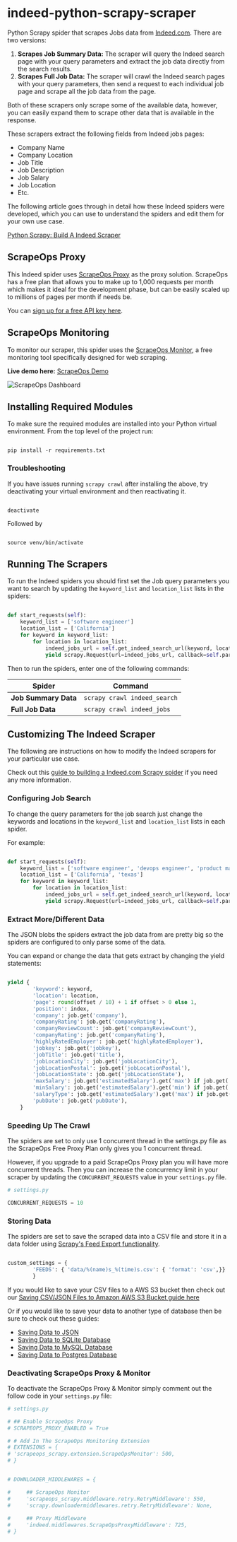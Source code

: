 # indeed-python-scrapy-scraper
Python Scrapy spider that scrapes Jobs data from [Indeed.com](https://www.indeed.com/). There are two versions:

1. **Scrapes Job Summary Data:** The scraper will query the Indeed search page with your query parameters and extract the job data directly from the search results.
2. **Scrapes Full Job Data:** The scraper will crawl the Indeed search pages with your query parameters, then send a request to each individual job page and scrape all the job data from the page.

Both of these scrapers only scrape some of the available data, however, you can easily expand them to scrape other data that is available in the response.

These scrapers extract the following fields from Indeed jobs pages:

- Company Name
- Company Location
- Job Title
- Job Description
- Job Salary
- Job Location
- Etc.

The following article goes through in detail how these Indeed spiders were developed, which you can use to understand the spiders and edit them for your own use case.

[Python Scrapy: Build A Indeed Scraper](https://scrapeops.io/python-scrapy-playbook/python-scrapy-indeed-scraper/)

## ScrapeOps Proxy
This Indeed spider uses [ScrapeOps Proxy](https://scrapeops.io/proxy-aggregator/) as the proxy solution. ScrapeOps has a free plan that allows you to make up to 1,000 requests per month which makes it ideal for the development phase, but can be easily scaled up to millions of pages per month if needs be.

You can [sign up for a free API key here](https://scrapeops.io/app/register/main).


## ScrapeOps Monitoring
To monitor our scraper, this spider uses the [ScrapeOps Monitor](https://scrapeops.io/monitoring-scheduling/), a free monitoring tool specifically designed for web scraping. 

**Live demo here:** [ScrapeOps Demo](https://scrapeops.io/app/login/demo) 

![ScrapeOps Dashboard](https://scrapeops.io/assets/images/scrapeops-promo-286a59166d9f41db1c195f619aa36a06.png)


## Installing Required Modules

To make sure the required modules are installed into your Python virtual environment.
From the top level of the project run:

```

pip install -r requirements.txt

```

### Troubleshooting

If you have issues running `scrapy crawl` after installing the above, try deactivating your virtual environment and then reactivating it.
```

deactivate

```
Followed by 

```

source venv/bin/activate

```



## Running The Scrapers

To run the Indeed spiders you should first set the Job query parameters you want to search by updating the `keyword_list` and `location_list` lists in the spiders:

```python

def start_requests(self):
    keyword_list = ['software engineer']
    location_list = ['California']
    for keyword in keyword_list:
        for location in location_list:
            indeed_jobs_url = self.get_indeed_search_url(keyword, location)
            yield scrapy.Request(url=indeed_jobs_url, callback=self.parse_search_results, meta={'keyword': keyword, 'location': location, 'offset': 0})

```

Then to run the spiders, enter one of the following commands:

| Spider  |      Command      |
|----------|-------------|
| **Job Summary Data** |  `scrapy crawl indeed_search` | 
| **Full Job Data** |  `scrapy crawl indeed_jobs` | 


## Customizing The Indeed Scraper
The following are instructions on how to modify the Indeed scrapers for your particular use case.

Check out this [guide to building a Indeed.com Scrapy spider](https://scrapeops.io/python-scrapy-playbook/python-scrapy-indeed-scraper/) if you need any more information.

### Configuring Job Search
To change the query parameters for the job search just change the keywords and locations in the `keyword_list` and `location_list` lists in each spider.

For example:

```python

def start_requests(self):
    keyword_list = ['software engineer', 'devops engineer', 'product manager']
    location_list = ['California', 'texas']
    for keyword in keyword_list:
        for location in location_list:
            indeed_jobs_url = self.get_indeed_search_url(keyword, location)
            yield scrapy.Request(url=indeed_jobs_url, callback=self.parse_search_results, meta={'keyword': keyword, 'location': location, 'offset': 0})

```

### Extract More/Different Data
The JSON blobs the spiders extract the job data from are pretty big so the spiders are configured to only parse some of the data. 

You can expand or change the data that gets extract by changing the yield statements:

```python

yield {
        'keyword': keyword,
        'location': location,
        'page': round(offset / 10) + 1 if offset > 0 else 1,
        'position': index,
        'company': job.get('company'),
        'companyRating': job.get('companyRating'),
        'companyReviewCount': job.get('companyReviewCount'),
        'companyRating': job.get('companyRating'),
        'highlyRatedEmployer': job.get('highlyRatedEmployer'),
        'jobkey': job.get('jobkey'),
        'jobTitle': job.get('title'),
        'jobLocationCity': job.get('jobLocationCity'),
        'jobLocationPostal': job.get('jobLocationPostal'),
        'jobLocationState': job.get('jobLocationState'),
        'maxSalary': job.get('estimatedSalary').get('max') if job.get('estimatedSalary') is not None else 0,
        'minSalary': job.get('estimatedSalary').get('min') if job.get('estimatedSalary') is not None else 0,
        'salaryType': job.get('estimatedSalary').get('max') if job.get('estimatedSalary') is not None else 'none',
        'pubDate': job.get('pubDate'),
    }

```

### Speeding Up The Crawl
The spiders are set to only use 1 concurrent thread in the settings.py file as the ScrapeOps Free Proxy Plan only gives you 1 concurrent thread.

However, if you upgrade to a paid ScrapeOps Proxy plan you will have more concurrent threads. Then you can increase the concurrency limit in your scraper by updating the `CONCURRENT_REQUESTS` value in your ``settings.py`` file.

```python
# settings.py

CONCURRENT_REQUESTS = 10

```

### Storing Data
The spiders are set to save the scraped data into a CSV file and store it in a data folder using [Scrapy's Feed Export functionality](https://docs.scrapy.org/en/latest/topics/feed-exports.html).

```python

custom_settings = {
        'FEEDS': { 'data/%(name)s_%(time)s.csv': { 'format': 'csv',}}
        }

```

If you would like to save your CSV files to a AWS S3 bucket then check out our [Saving CSV/JSON Files to Amazon AWS S3 Bucket guide here](https://scrapeops.io//python-scrapy-playbook/scrapy-save-aws-s3)

Or if you would like to save your data to another type of database then be sure to check out these guides:

- [Saving Data to JSON](https://scrapeops.io/python-scrapy-playbook/scrapy-save-json-files)
- [Saving Data to SQLite Database](https://scrapeops.io/python-scrapy-playbook/scrapy-save-data-sqlite)
- [Saving Data to MySQL Database](https://scrapeops.io/python-scrapy-playbook/scrapy-save-data-mysql)
- [Saving Data to Postgres Database](https://scrapeops.io/python-scrapy-playbook/scrapy-save-data-postgres)

### Deactivating ScrapeOps Proxy & Monitor
To deactivate the ScrapeOps Proxy & Monitor simply comment out the follow code in your `settings.py` file:

```python
# settings.py

# ## Enable ScrapeOps Proxy
# SCRAPEOPS_PROXY_ENABLED = True

# # Add In The ScrapeOps Monitoring Extension
# EXTENSIONS = {
# 'scrapeops_scrapy.extension.ScrapeOpsMonitor': 500, 
# }


# DOWNLOADER_MIDDLEWARES = {

#     ## ScrapeOps Monitor
#     'scrapeops_scrapy.middleware.retry.RetryMiddleware': 550,
#     'scrapy.downloadermiddlewares.retry.RetryMiddleware': None,
    
#     ## Proxy Middleware
#     'indeed.middlewares.ScrapeOpsProxyMiddleware': 725,
# }

```

